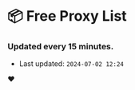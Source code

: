 # :package: Free Proxy List
### Updated every 15 minutes.

- Last updated: `2024-07-02 12:24`

:heart:
